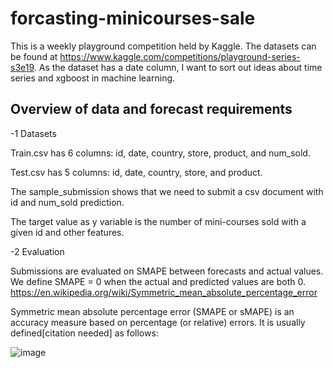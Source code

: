 # forcasting-minicourses-sale
This is a weekly playground competition held by Kaggle. The datasets can be found at https://www.kaggle.com/competitions/playground-series-s3e19.
As the dataset has a date column, I want to sort out ideas about time series and xgboost in machine learning.

## Overview of data and forecast requirements

-1 Datasets

Train.csv has 6 columns: id, date, country, store, product, and num_sold. 

Test.csv has 5 columns: id, date, country, store, and product.

The sample_submission shows that we need to submit a csv document with id and num_sold prediction.

The target value as y variable is the number of mini-courses sold with a given id and other features.

-2 Evaluation

Submissions are evaluated on SMAPE between forecasts and actual values. We define SMAPE = 0 when the actual and predicted values are both 0.
https://en.wikipedia.org/wiki/Symmetric_mean_absolute_percentage_error

Symmetric mean absolute percentage error (SMAPE or sMAPE) is an accuracy measure based on percentage (or relative) errors. It is usually defined[citation needed] as follows:

![image](https://github.com/wanlidu2/forcasting-minicourses-sale/assets/121735612/06ec5345-ef6d-4588-8954-8e50a5a32ee5)

##
